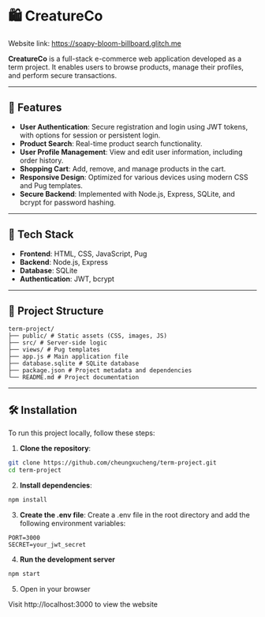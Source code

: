 # 🛍️ CreatureCo 

Website link: https://soapy-bloom-billboard.glitch.me

**CreatureCo** is a full-stack e-commerce web application developed as a term project. It enables users to browse products, manage their profiles, and perform secure transactions.

---

## 🚀 Features

- **User Authentication**: Secure registration and login using JWT tokens, with options for session or persistent login.
- **Product Search**: Real-time product search functionality.
- **User Profile Management**: View and edit user information, including order history.
- **Shopping Cart**: Add, remove, and manage products in the cart.
- **Responsive Design**: Optimized for various devices using modern CSS and Pug templates.
- **Secure Backend**: Implemented with Node.js, Express, SQLite, and bcrypt for password hashing.

---

## 🧰 Tech Stack

- **Frontend**: HTML, CSS, JavaScript, Pug
- **Backend**: Node.js, Express
- **Database**: SQLite
- **Authentication**: JWT, bcrypt

---

## 📁 Project Structure
```
term-project/
├── public/ # Static assets (CSS, images, JS)
├── src/ # Server-side logic
├── views/ # Pug templates
├── app.js # Main application file
├── database.sqlite # SQLite database
├── package.json # Project metadata and dependencies
└── README.md # Project documentation
```

---

## 🛠️ Installation

To run this project locally, follow these steps:

1. **Clone the repository**:

```bash
git clone https://github.com/cheungxucheng/term-project.git
cd term-project
```
2. **Install dependencies**:

```bash
npm install
```
3. **Create the .env file**:
Create a .env file in the root directory and add the following environment variables:
```env
PORT=3000
SECRET=your_jwt_secret
```
4. **Run the development server**
```bash
npm start
```
5. Open in your browser

Visit http://localhost:3000 to view the website
